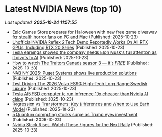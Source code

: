 # Latest NVIDIA News (top 10)
_Last updated: **2025-10-24 11:57:55**_

- [Epic Games Store prepares for Halloween with new free game giveaway for stealth horror fans on PC and Mac](https://www.notebookcheck.net/Epic-Games-Store-prepares-for-Halloween-with-new-free-game-giveaway-for-stealth-horror-fans-on-PC-and-Mac.1145201.0.html) (Published: 2025-10-23)
- [Unofficial NVIDIA Reflex 2 Tech Demo Reportedly Works On All RTX GPUs, Including RTX 20 Series](https://wccftech.com/unofficial-nvidia-reflex-2-tech-demo-reportedly-works-on-all-rtx-gpus-including/) (Published: 2025-10-23)
- [Tesla earnings showed the company needs Elon Musk's full attention as it pivots to AI](https://www.businessinsider.com/tesla-q3-earnings-analysis-elon-musk-pay-package-engagement-level-2025-10) (Published: 2025-10-23)
- [How to watch The Traitors Canada season 3 — it's *FREE*](https://www.techradar.com/how-to-watch/tv-shows/how-to-watch-the-traitors-canada-season-3-its-free) (Published: 2025-10-23)
- [NAB NY 2025: Puget Systems shows live production solutions](https://www.provideocoalition.com/nab-ny-2025-puget-systems-shows-live-production-solutions/) (Published: 2025-10-23)
- [Test Driving The 2026 Volvo ES90: High-Tech Long Range Swedish Luxury](https://www.forbes.com/sites/jamesmorris/2025/10/23/test-driving-the-2026-volvo-es90-high-tech-long-range-swedish-luxury/) (Published: 2025-10-23)
- [Tesla AI5 FSD computer to run inference 10x cheaper than Nvidia AI chips](https://www.notebookcheck.net/Tesla-AI5-FSD-computer-to-run-inference-10x-cheaper-than-Nvidia-AI-chips.1145221.0.html) (Published: 2025-10-23)
- [Regression vs Transformers: Key Differences and When to Use Each Model](https://www.digitalocean.com/community/tutorials/regression-vs-transformers) (Published: 2025-10-23)
- [5 Quantum computing stocks surge as Trump eyes investment](https://rollingout.com/2025/10/23/5-quantum-computing-stocks-surge-trump/) (Published: 2025-10-23)
- [Nvidia Stock Rises. Watch These Figures for the Next Rally](https://biztoc.com/x/c30a06635f33eb00) (Published: 2025-10-23)
